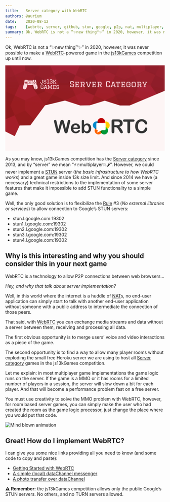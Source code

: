 ```yaml
---
title:   Server category with WebRTC
authors: @aurium
date:    2020-08-12
tags:    [webrtc, server, github, stun, google, p2p, nat, multiplayer, mmo, datachannel, turn]
summary: Ok, WebRTC is not a “✨new thing™✨” in 2020, however, it was never possible to make a WebRTC-powered game in the js13kGames competition up until now.
---
```


Ok, WebRTC is not a “✨new thing™✨” in 2020, however, it was never possible to make a [WebRTC](//webrtc.org/)\-powered game in the [js13kGames](//js13kgames.com/) competition up until now.

![Server category in js13kGames 2022 with WebRTC](cover.png)

As you may know, js13kGames competition has the [Server category](//github.com/js13kgames/js13kserver) since 2013, and by “server” we mean “⚡🔥multiplayer💥🌶”. However, we could never implement a [STUN](//en.wikipedia.org/wiki/STUN) server (_the basic infrastructure to how WebRTC works_) and a great game inside 13k size limit. And since 2014 we have (a necessary) technical restrictions to the implementation of some server features that make it impossible to add STUN functionality to a simple game.

Well, the only good solution is to flexibilize the [Rule](//js13kgames.com/#rules) #3 (_No external libraries or services_) to allow connection to Google’s STUN servers:

* stun.l.google.com:19302
* stun1.l.google.com:19302
* stun2.l.google.com:19302
* stun3.l.google.com:19302
* stun4.l.google.com:19302

## Why is this interesting and why you should consider this in your next game

WebRTC is a technology to allow P2P connections between web browsers…

_Hey, and why that talk about server implementation?_

Well, in this world where the internet is a huddle of [NAT](//en.wikipedia.org/wiki/Network_address_translation)s, no end-user application can simply start to talk with another end-user application without someone with a public address to intermediate the connection of those peers.

That said, with [WebRTC](//webrtc.org/) you can exchange media streams and data without a server between them, receiving and processing all data.

The first obvious opportunity is to merge users’ voice and video interactions as a piece of the game.

The second opportunity is to find a way to allow many player rooms without exploding the small free Heroku server we are using to host all [Server category](//github.com/js13kgames/js13kserver) games in the js13kGames competition.

Let me explain: in most multiplayer game implementations the game logic runs on the server. If the game is a MMO or it has rooms for a limited number of players in a session, the server will slow down a bit for each player. And that will become a performance problem fast on a free server.

You must use creativity to solve the MMO problem with WebRTC, however, for room based server games, you can simply make the user who had created the room as the game logic processor, just change the place where you would put that code.

![Mind blown animation](mind-blown.gif)

## Great! How do I implement WebRTC?

I can give you some nice links providing all you need to know (and some code to copy and paste):

* [Getting Started with WebRTC](//www.html5rocks.com/en/tutorials/webrtc/basics)
* [A simple (local) dataChannel messenger](//developer.mozilla.org/en-US/docs/Web/API/WebRTC_API/Simple_RTCDataChannel_sample)
* [A photo transfer over dataChannel](//github.com/googlecodelabs/webrtc-web/tree/master/step-06)

**⚠ Remember:** the js13kGames competition allows only the public Google’s STUN servers. No others, and no TURN servers allowed.